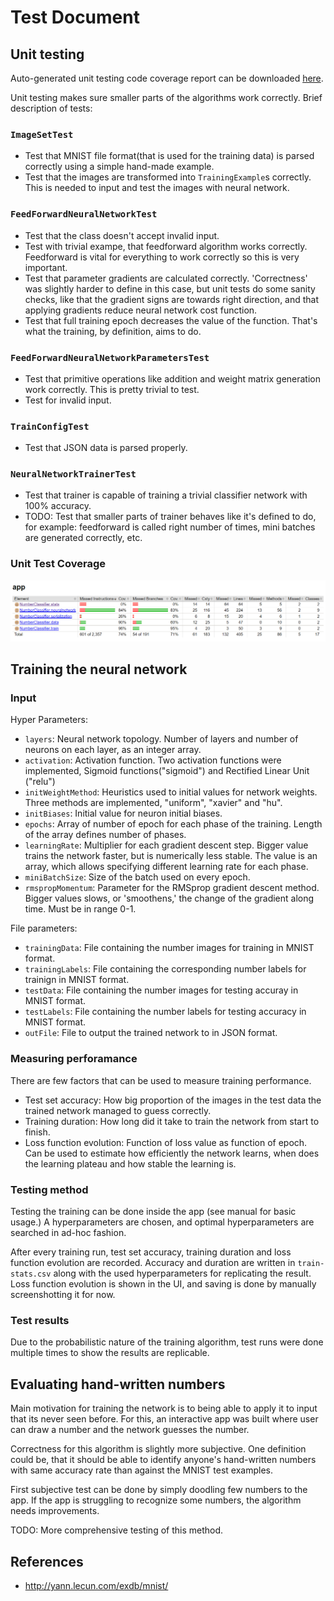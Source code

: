 
# Test Document

## Unit testing

Auto-generated unit testing code coverage report can be downloaded [here](https://nightly.link/hnen/NumberClassifier/workflows/gradle/master/codecov-report.zip).

Unit testing makes sure smaller parts of the algorithms work correctly. Brief description of tests:

### `ImageSetTest`
- Test that MNIST file format(that is used for the training data) is parsed correctly using a simple hand-made example.
- Test that the images are transformed into `TrainingExample`s correctly. This is needed to input and test the images with neural network.

### `FeedForwardNeuralNetworkTest`
 - Test that the class doesn't accept invalid input.
 - Test with trivial exampe, that feedforward algorithm works correctly. Feedforward is vital for everything to work correctly so this is very important.
 - Test that parameter gradients are calculated correctly. 'Correctness' was slightly harder to define in this case, but unit tests do some sanity checks, like that the gradient signs are towards right direction, and that applying gradients reduce neural network cost function.
 - Test that full training epoch decreases the value of the function. That's what the training, by definition, aims to do.

### `FeedForwardNeuralNetworkParametersTest`
 - Test that primitive operations like addition and weight matrix generation work correctly. This is pretty trivial to test.
 - Test for invalid input.

### `TrainConfigTest`
 - Test that JSON data is parsed properly.

### `NeuralNetworkTrainerTest`
 - Test that trainer is capable of training a trivial classifier network with 100% accuracy.
 - TODO: Test that smaller parts of trainer behaves like it's defined to do, for example: feedforward is called right number of times, mini batches are generated correctly, etc.

### Unit Test Coverage

![](img/testcoverage.png)

## Training the neural network

### Input

Hyper Parameters:
- `layers`: Neural network topology. Number of layers and number of neurons on each layer, as an integer array.    
- `activation`: Activation function. Two activation functions were implemented, Sigmoid functions("sigmoid") and Rectified Linear Unit ("relu")
- `initWeightMethod`: Heuristics used to initial values for network weights. Three methods are implemented, "uniform", "xavier" and "hu".
- `initBiases`: Initial value for neuron initial biases.
- `epochs`: Array of number of epoch for each phase of the training. Length of the array defines number of phases.
- `learningRate`: Multiplier for each gradient descent step. Bigger value trains the network faster, but is numerically less stable. The value is an array, which allows specifying different learning rate for each phase.
- `miniBatchSize`: Size of the batch used on every epoch.
- `rmspropMomentum`: Parameter for the RMSprop gradient descent method. Bigger values slows, or 'smoothens,' the change of the gradient along time. Must be in range 0-1.

File parameters:
 - `trainingData`: File containing the number images for training in MNIST format.
 - `trainingLabels`: File containing the corresponding number labels for trainign in MNIST format.
 - `testData`: File containing the number images for testing accuray in MNIST format.
 - `testLabels`: File containing the number labels for testing accuracy in MNIST format.
 - `outFile`: File to output the trained network to in JSON format.

### Measuring perforamance

There are few factors that can be used to measure training performance.

 - Test set accuracy: How big proportion of the images in the test data the trained network managed to guess correctly.
 - Training duration: How long did it take to train the network from start to finish.
 - Loss function evolution: Function of loss value as function of epoch. Can be used to estimate how efficiently the network learns, when does the learning plateau and how stable the learning is.

### Testing method

Testing the training can be done inside the app (see manual for basic usage.) A hyperparameters are chosen, and optimal hyperparameters are searched in ad-hoc fashion.

After every training run, test set accuracy, training duration and loss function evolution are recorded. Accuracy and duration are written in `train-stats.csv` along with the used hyperparameters for replicating the result. Loss function evolution is shown in the UI, and saving is done by manually screenshotting it for now.

### Test results

Due to the probabilistic nature of the training algorithm, test runs were done multiple times to show the results are replicable.

## Evaluating hand-written numbers

Main motivation for training the network is to being able to apply it to input that its never seen before. For this, an interactive app was built where user can draw a number and the network guesses the number.

Correctness for this algorithm is slightly more subjective. One definition could be, that it should be able to identify anyone's hand-written numbers with same accuracy rate than against the MNIST test examples.

First subjective test can be done by simply doodling few numbers to the app. If the app is struggling to recognize some numbers, the algorithm needs improvements.

TODO: More comprehensive testing of this method.

## References

 - http://yann.lecun.com/exdb/mnist/
